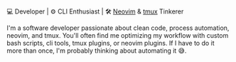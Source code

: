 💻 Developer | ⚙️ CLI Enthusiast | 🛠️ [Neovim](https://github.com/neovim/neovim) & [tmux](https://github.com/tmux/tmux/wiki) Tinkerer 

I'm a software developer passionate about clean code, process automation, neovim, and tmux. You'll often find me optimizing my workflow with custom bash scripts, cli tools, tmux plugins, or neovim plugins. If I have to do it more than once, I'm probably thinking about automating it 😅.

<!--
**Peter-McKinney/Peter-McKinney** is a ✨ _special_ ✨ repository because its `README.md` (this file) appears on your GitHub profile.

Here are some ideas to get you started:

- 🔭 I’m currently working on ...
- 🌱 I’m currently learning ...
- 👯 I’m looking to collaborate on ...
- 🤔 I’m looking for help with ...
- 💬 Ask me about ...
- 📫 How to reach me: ...
- 😄 Pronouns: ...
- ⚡ Fun fact: ...
-->
